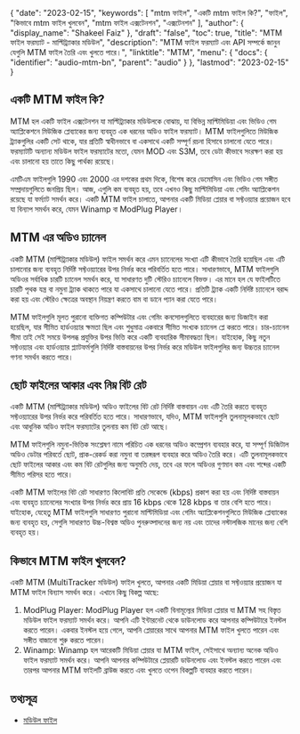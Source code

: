 {
  "date": "2023-02-15",
  "keywords": [
"mtm ফাইল",
"একটি mtm ফাইল কি?",
"ফাইল",
"কিভাবে mtm ফাইল খুলবেন",
"mtm ফাইল এক্সটেনশন",
"এক্সটেনশন"
],
  "author": {
    "display_name": "Shakeel Faiz"
},
  "draft": "false",
  "toc": true,
  "title": "MTM ফাইল ফরম্যাট - মাল্টিট্র্যাকার মডিউল",
  "description": "MTM ফাইল ফরম্যাট এবং API সম্পর্কে জানুন যেগুলি MTM ফাইল তৈরি এবং খুলতে পারে।",
  "linktitle": "MTM",
  "menu": {
    "docs": {
      "identifier": "audio-mtm-bn",
      "parent": "audio"
}
},
  "lastmod": "2023-02-15"
}

## একটি MTM ফাইল কি?

MTM হল একটি ফাইল এক্সটেনশন যা মাল্টিট্র্যাকার মডিউলকে বোঝায়, যা বিভিন্ন মাল্টিমিডিয়া এবং ভিডিও গেম অ্যাপ্লিকেশনে মিউজিক প্লেব্যাকের জন্য ব্যবহৃত এক ধরনের অডিও ফাইল ফরম্যাট। MTM ফাইলগুলিতে মিউজিক ট্র্যাকগুলির একটি সেট থাকে, যার প্রতিটি স্বাধীনভাবে বা একসাথে একটি সম্পূর্ণ রচনা হিসাবে চালানো যেতে পারে। ফরম্যাটটি অন্যান্য মডিউল ফাইল ফরম্যাটের মতো, যেমন MOD এবং S3M, তবে ডেটা কীভাবে সংরক্ষণ করা হয় এবং চালানো হয় তাতে কিছু পার্থক্য রয়েছে।

এমটিএম ফাইলগুলি 1990 এবং 2000 এর দশকের প্রথম দিকে, বিশেষ করে ডেমোসিন এবং ভিডিও গেম সঙ্গীত সম্প্রদায়গুলিতে জনপ্রিয় ছিল। আজ, এগুলি কম ব্যবহৃত হয়, তবে এখনও কিছু মাল্টিমিডিয়া এবং গেমিং অ্যাপ্লিকেশন রয়েছে যা ফর্ম্যাট সমর্থন করে। একটি MTM ফাইল চালাতে, আপনার একটি মিডিয়া প্লেয়ার বা সফ্টওয়্যার প্রয়োজন হবে যা বিন্যাপ সমর্থন করে, যেমন Winamp বা ModPlug Player।

## MTM এর অডিও চ্যানেল

একটি MTM (মাল্টিট্র্যাকার মডিউল) ফাইল সমর্থন করে এমন চ্যানেলের সংখ্যা এটি কীভাবে তৈরি হয়েছিল এবং এটি চালানোর জন্য ব্যবহৃত নির্দিষ্ট সফ্টওয়্যারের উপর নির্ভর করে পরিবর্তিত হতে পারে। সাধারণভাবে, MTM ফাইলগুলি অডিওর সর্বাধিক চারটি চ্যানেল সমর্থন করে, যা সাধারণত দুটি স্টেরিও চ্যানেলে বিভক্ত। এর মানে হল যে ফাইলটিতে চারটি পৃথক যন্ত্র বা নমুনা ট্র্যাক থাকতে পারে যা একসাথে চালানো যেতে পারে। প্রতিটি ট্র্যাক একটি নির্দিষ্ট চ্যানেলে বরাদ্দ করা হয় এবং স্টেরিও ক্ষেত্রের অবস্থান নিয়ন্ত্রণ করতে বাম বা ডানে প্যান করা যেতে পারে।

MTM ফাইলগুলি মূলত পুরানো ব্যক্তিগত কম্পিউটার এবং গেমিং কনসোলগুলিতে ব্যবহারের জন্য ডিজাইন করা হয়েছিল, যার সীমিত হার্ডওয়্যার ক্ষমতা ছিল এবং শুধুমাত্র একবারে সীমিত সংখ্যক চ্যানেল প্লে করতে পারে। চার-চ্যানেল সীমা তাই সেই সময়ে উপলব্ধ প্রযুক্তির উপর ভিত্তি করে একটি ব্যবহারিক সীমাবদ্ধতা ছিল। যাইহোক, কিছু নতুন সফ্টওয়্যার এবং হার্ডওয়্যার প্ল্যাটফর্মগুলি নির্দিষ্ট বাস্তবায়নের উপর নির্ভর করে মডিউল ফাইলগুলির জন্য উচ্চতর চ্যানেল গণনা সমর্থন করতে পারে।

## ছোট ফাইলের আকার এবং নিম্ন বিট রেট

একটি MTM (মাল্টিট্র্যাকার মডিউল) অডিও ফাইলের বিট রেট নির্দিষ্ট বাস্তবায়ন এবং এটি তৈরি করতে ব্যবহৃত সফ্টওয়্যারের উপর নির্ভর করে পরিবর্তিত হতে পারে। সাধারণভাবে, যদিও, MTM ফাইলগুলি তুলনামূলকভাবে ছোট এবং আধুনিক অডিও ফাইল ফরম্যাটের তুলনায় কম বিট রেট আছে।

MTM ফাইলগুলি নমুনা-ভিত্তিক সংশ্লেষণ নামে পরিচিত এক ধরনের অডিও কম্প্রেশন ব্যবহার করে, যা সম্পূর্ণ ডিজিটাল অডিও ডেটার পরিবর্তে ছোট, প্রাক-রেকর্ড করা নমুনা বা তরঙ্গরূপ ব্যবহার করে অডিও তৈরি করে। এটি তুলনামূলকভাবে ছোট ফাইলের আকার এবং কম বিট রেটগুলির জন্য অনুমতি দেয়, তবে এর ফলে অডিওর গুণমান কম এবং শব্দের একটি সীমিত পরিসর হতে পারে।

একটি MTM ফাইলের বিট রেট সাধারণত কিলোবিট প্রতি সেকেন্ডে (kbps) প্রকাশ করা হয় এবং নির্দিষ্ট বাস্তবায়ন এবং ব্যবহৃত চ্যানেলের সংখ্যার উপর নির্ভর করে প্রায় 16 kbps থেকে 128 kbps বা তার বেশি হতে পারে। যাইহোক, যেহেতু MTM ফাইলগুলি সাধারণত পুরানো মাল্টিমিডিয়া এবং গেমিং অ্যাপ্লিকেশনগুলিতে মিউজিক প্লেব্যাকের জন্য ব্যবহৃত হয়, সেগুলি সাধারণত উচ্চ-বিশ্বস্ত অডিও পুনরুত্পাদনের জন্য নয় এবং তাদের নস্টালজিক মানের জন্য বেশি ব্যবহৃত হয়।

## কিভাবে MTM ফাইল খুলবেন?

একটি MTM (MultiTracker মডিউল) ফাইল খুলতে, আপনার একটি মিডিয়া প্লেয়ার বা সফ্টওয়্যার প্রয়োজন যা MTM ফাইল বিন্যাস সমর্থন করে। এখানে কিছু বিকল্প আছে:

1. ModPlug Player: ModPlug Player হল একটি বিনামূল্যের মিডিয়া প্লেয়ার যা MTM সহ বিস্তৃত মডিউল ফাইল ফরম্যাট সমর্থন করে। আপনি এটি ইন্টারনেট থেকে ডাউনলোড করে আপনার কম্পিউটারে ইনস্টল করতে পারেন। একবার ইনস্টল হয়ে গেলে, আপনি প্লেয়ারের সাথে আপনার MTM ফাইল খুলতে পারেন এবং সঙ্গীত বাজানো শুরু করতে পারেন।
2. Winamp: Winamp হল আরেকটি মিডিয়া প্লেয়ার যা MTM ফাইল, সেইসাথে অন্যান্য অনেক অডিও ফাইল ফরম্যাট সমর্থন করে। আপনি আপনার কম্পিউটারে প্লেয়ারটি ডাউনলোড এবং ইনস্টল করতে পারেন এবং তারপর আপনার MTM ফাইলটি ব্রাউজ করতে এবং খুলতে ওপেন বিকল্পটি ব্যবহার করতে পারেন।

## তথ্যসূত্র
* [মডিউল ফাইল](https://en.wikipedia.org/wiki/Module_file)


